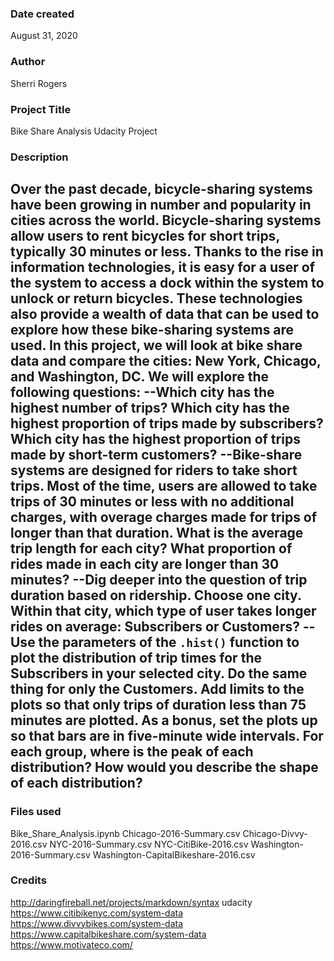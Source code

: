 ### Date created
August 31, 2020

### Author
Sherri Rogers 

### Project Title
Bike Share Analysis Udacity Project

### Description
Over the past decade, bicycle-sharing systems have been growing in number and popularity in cities across the world. Bicycle-sharing systems allow users to rent bicycles for short trips, typically 30 minutes or less. Thanks to the rise in information technologies, it is easy for a user of the system to access a dock within the system to unlock or return bicycles. These technologies also provide a wealth of data that can be used to explore how these bike-sharing systems are used.
In this project, we will look at bike share data and compare the cities: New York, Chicago, and Washington, DC. We will explore the following questions:
--Which city has the highest number of trips? Which city has the highest proportion of trips made by subscribers? Which city has the highest proportion of trips made by short-term customers?
--Bike-share systems are designed for riders to take short trips. Most of the time, users are allowed to take trips of 30 minutes or less with no additional charges, with overage charges made for trips of longer than that duration. What is the average trip length for each city? What proportion of rides made in each city are longer than 30 minutes?
--Dig deeper into the question of trip duration based on ridership. Choose one city. Within that city, which type of user takes longer rides on average: Subscribers or Customers?
-- Use the parameters of the `.hist()` function to plot the distribution of trip times for the Subscribers in your selected city. Do the same thing for only the Customers. Add limits to the plots so that only trips of duration less than 75 minutes are plotted. As a bonus, set the plots up so that bars are in five-minute wide intervals. For each group, where is the peak of each distribution? How would you describe the shape of each distribution?
--

### Files used
Bike_Share_Analysis.ipynb
Chicago-2016-Summary.csv
Chicago-Divvy-2016.csv
NYC-2016-Summary.csv
NYC-CitiBike-2016.csv
Washington-2016-Summary.csv
Washington-CapitalBikeshare-2016.csv

### Credits
http://daringfireball.net/projects/markdown/syntax
udacity
https://www.citibikenyc.com/system-data
https://www.divvybikes.com/system-data
https://www.capitalbikeshare.com/system-data
https://www.motivateco.com/

